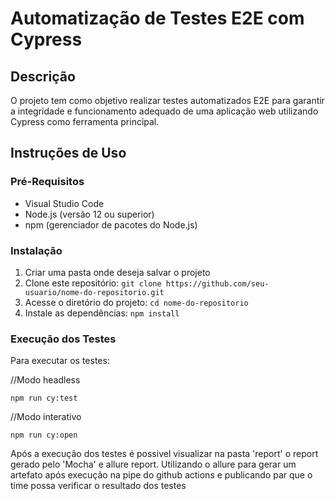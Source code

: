 # Automatização de Testes E2E com Cypress

## Descrição

O projeto tem como objetivo realizar testes automatizados E2E para garantir a integridade e funcionamento adequado de uma aplicação web utilizando Cypress como ferramenta principal.

## Instruções de Uso

### Pré-Requisitos

- Visual Studio Code
- Node.js (versão 12 ou superior)
- npm (gerenciador de pacotes do Node.js)

### Instalação

1. Criar uma pasta onde deseja salvar o projeto
2. Clone este repositório: `git clone https://github.com/seu-usuario/nome-do-repositorio.git`
3. Acesse o diretório do projeto: `cd nome-do-repositorio`
4. Instale as dependências: `npm install`

### Execução dos Testes

Para executar os testes:

//Modo headless

```
npm run cy:test
```

//Modo interativo

```
npm run cy:open
```

Após a execução dos testes é possivel visualizar na pasta 'report' o report gerado pelo 'Mocha' e allure report.
Utilizando o allure para gerar um artefato após execução na pipe do github actions e publicando par que o time possa verificar o resultado dos testes
